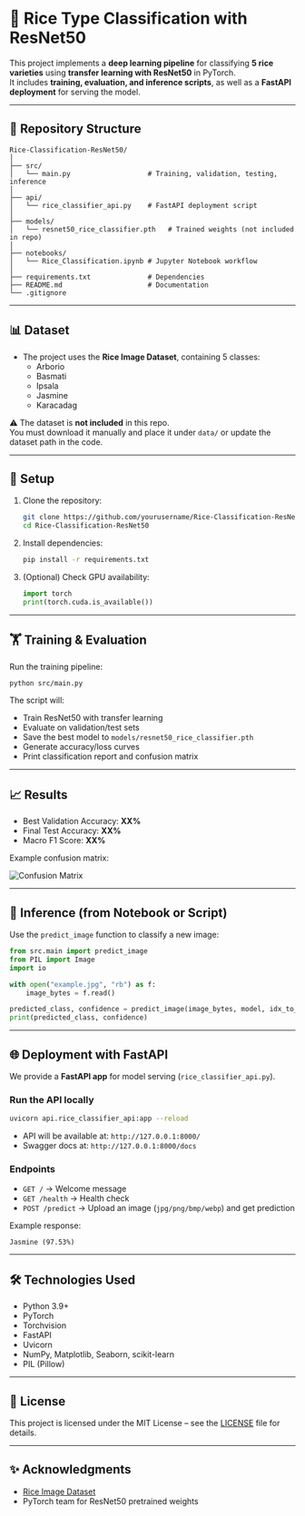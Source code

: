 # 🍚 Rice Type Classification with ResNet50

This project implements a **deep learning pipeline** for classifying **5 rice varieties** using **transfer learning with ResNet50** in PyTorch.  
It includes **training, evaluation, and inference scripts**, as well as a **FastAPI deployment** for serving the model.

---

## 📂 Repository Structure

```
Rice-Classification-ResNet50/
│
├── src/
│   └── main.py                   # Training, validation, testing, inference
│
├── api/
│   └── rice_classifier_api.py    # FastAPI deployment script
│
├── models/
│   └── resnet50_rice_classifier.pth   # Trained weights (not included in repo)
│
├── notebooks/
│   └── Rice_Classification.ipynb # Jupyter Notebook workflow
│
├── requirements.txt              # Dependencies
├── README.md                     # Documentation
└── .gitignore
```

---

## 📊 Dataset

- The project uses the **Rice Image Dataset**, containing 5 classes:
  - Arborio  
  - Basmati  
  - Ipsala  
  - Jasmine  
  - Karacadag  

⚠️ The dataset is **not included** in this repo.  
You must download it manually and place it under `data/` or update the dataset path in the code.

---

## 🚀 Setup

1. Clone the repository:
   ```bash
   git clone https://github.com/yourusername/Rice-Classification-ResNet50.git
   cd Rice-Classification-ResNet50
   ```

2. Install dependencies:
   ```bash
   pip install -r requirements.txt
   ```

3. (Optional) Check GPU availability:
   ```python
   import torch
   print(torch.cuda.is_available())
   ```

---

## 🏋️ Training & Evaluation

Run the training pipeline:

```bash
python src/main.py
```

The script will:
- Train ResNet50 with transfer learning
- Evaluate on validation/test sets
- Save the best model to `models/resnet50_rice_classifier.pth`
- Generate accuracy/loss curves
- Print classification report and confusion matrix

---

## 📈 Results

- Best Validation Accuracy: **XX%**
- Final Test Accuracy: **XX%**
- Macro F1 Score: **XX%**

Example confusion matrix:

![Confusion Matrix](docs/confusion_matrix.png)

---

## 🔮 Inference (from Notebook or Script)

Use the `predict_image` function to classify a new image:

```python
from src.main import predict_image
from PIL import Image
import io

with open("example.jpg", "rb") as f:
    image_bytes = f.read()

predicted_class, confidence = predict_image(image_bytes, model, idx_to_class, device)
print(predicted_class, confidence)
```

---

## 🌐 Deployment with FastAPI

We provide a **FastAPI app** for model serving (`rice_classifier_api.py`).

### Run the API locally

```bash
uvicorn api.rice_classifier_api:app --reload
```

- API will be available at: `http://127.0.0.1:8000/`
- Swagger docs at: `http://127.0.0.1:8000/docs`

### Endpoints
- `GET /` → Welcome message  
- `GET /health` → Health check  
- `POST /predict` → Upload an image (`jpg/png/bmp/webp`) and get prediction  

Example response:

```
Jasmine (97.53%)
```

---

## 🛠️ Technologies Used
- Python 3.9+
- PyTorch
- Torchvision
- FastAPI
- Uvicorn
- NumPy, Matplotlib, Seaborn, scikit-learn
- PIL (Pillow)

---

## 📜 License
This project is licensed under the MIT License – see the [LICENSE](LICENSE) file for details.

---

## ✨ Acknowledgments
- [Rice Image Dataset](https://www.muratkoklu.com/datasets/)  
- PyTorch team for ResNet50 pretrained weights  
